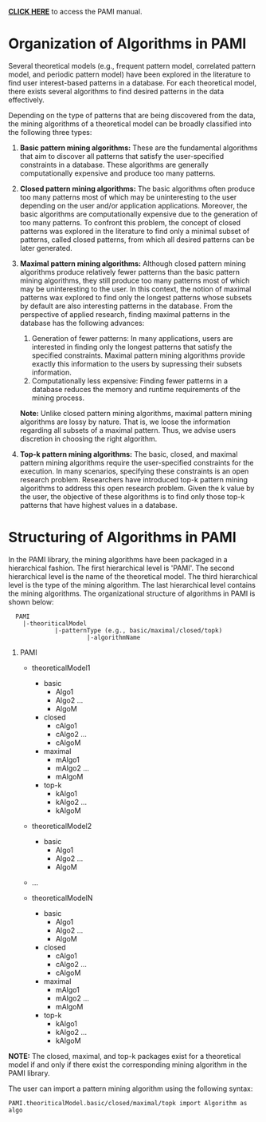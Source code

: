 **[CLICK HERE](manual.html)** to access the PAMI manual.


# Organization of Algorithms in PAMI

Several theoretical models (e.g., frequent pattern model, correlated pattern model, and periodic pattern model) have been explored in the literature to find 
user interest-based patterns in a database.  For each theoretical model, there exists several algorithms to find desired patterns in the data effectively. 

Depending on the type of patterns that are being discovered from the data, the mining algorithms of a theoretical model can be broadly classified into the following three types:

1. **Basic pattern mining algorithms:** These are the fundamental algorithms that aim to discover all patterns that satisfy the 
   user-specified constraints in a database. These algorithms are generally computationally expensive and produce too many patterns.
   
1. **Closed pattern mining algorithms:** The basic algorithms often produce too many patterns most of which may be uninteresting
   to the user depending on the user and/or application applications. Moreover, the basic algorithms are computationally expensive
   due to the generation of too many patterns. To confront this problem, the concept of closed patterns was explored in the literature 
   to find only a minimal subset of patterns, called closed patterns, from which all desired patterns can be later generated.

1. **Maximal pattern mining algorithms:**  Although closed pattern mining algorithms produce relatively fewer patterns than the basic 
   pattern mining algorithms, they still produce too many patterns most of which may be uninteresting to the user. In this context, the 
   notion of maximal patterns wax explored to find only the longest patterns whose subsets by default are also interesting patterns in the database.
   From the perspective of applied research, finding maximal patterns in the database has the following advances:
   1. Generation of fewer patterns: In many applications, users are interested in finding only the longest patterns that
   satisfy the specified constraints.  Maximal pattern mining algorithms provide exactly this information to the users by supressing
      their subsets information.
   1. Computationally less expensive: Finding fewer patterns in a database reduces the memory and runtime requirements of the mining process.
   
   __**Note:**__ Unlike closed pattern mining algorithms, maximal pattern mining algorithms are lossy by nature. That is, we loose the
   information regarding all subsets of a maximal pattern. Thus, we advise users discretion in choosing the right algorithm.
   
1. **Top-k pattern mining algorithms:** The basic, closed, and maximal pattern mining algorithms require the user-specified constraints for the execution.
   In many scenarios, specifying these constraints is an open research problem. Researchers 
   have introduced top-k pattern mining algorithms to address this open research problem. Given the k value by the user, the objective of these algorithms is
   to find only those top-k patterns that have highest values in a database. 
   
# Structuring of Algorithms in PAMI

In the PAMI library, the mining algorithms have been packaged in a hierarchical fashion. The first hierarchical level is 'PAMI'.
The second hierarchical level is the name of the theoretical model. The third hierarchical level is the type of the mining algorithm.
The last hierarchical level contains the mining algorithms. The organizational structure of algorithms in PAMI is shown below:

      PAMI
        |-theoriticalModel
                 |-patternType (e.g., basic/maximal/closed/topk)
                          |-algorithmName
                          
                          
1. PAMI
   * theoreticalModel1
      * basic
         * Algo1
         * Algo2
         ...
         * AlgoM
      * closed
         * cAlgo1
         * cAlgo2 ...
         * cAlgoM
      * maximal
         * mAlgo1
         * mAlgo2 ...
         * mAlgoM
      * top-k
        * kAlgo1
        * kAlgo2 ...
        * kAlgoM
   * theoreticalModel2
      * basic
         * Algo1
         * Algo2
         ...
         * AlgoM      
       
   * ...
   * theoreticalModelN
      * basic
         * Algo1
         * Algo2
         ...
         * AlgoM
      * closed
         * cAlgo1
         * cAlgo2 ...
         * cAlgoM
      * maximal
         * mAlgo1
         * mAlgo2 ...
         * mAlgoM
      * top-k
        * kAlgo1
        * kAlgo2 ...
        * kAlgoM

**NOTE:**  The  closed, maximal, and top-k packages exist for a theoretical model if and only if there exist the corresponding mining algorithm in the PAMI library. 

The user can import a pattern mining algorithm using the following syntax:

    PAMI.theoriticalModel.basic/closed/maximal/topk import Algorithm as algo
   